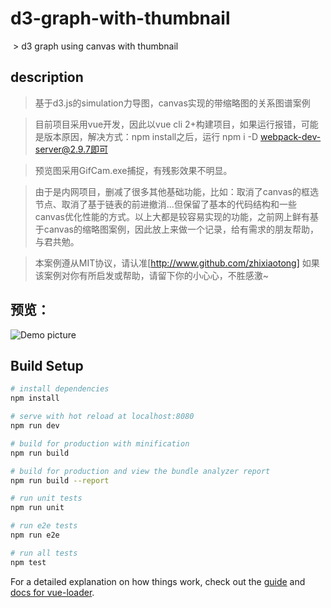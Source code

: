 # d3-graph-with-thumbnail
<img src="https://camo.githubusercontent.com/890acbdcb87868b382af9a4b1fac507b9659d9bf/68747470733a2f2f696d672e736869656c64732e696f2f62616467652f6c6963656e73652d4d49542d626c75652e737667" alt="" data-canonical-src="https://img.shields.io/badge/license-MIT-blue.svg" style="max-width:100%;">
> d3 graph using canvas with thumbnail

## description

> 基于d3.js的simulation力导图，canvas实现的带缩略图的关系图谱案例

> 目前项目采用vue开发，因此以vue cli 2+构建项目，如果运行报错，可能是版本原因，解决方式：npm install之后，运行 npm i -D webpack-dev-server@2.9.7即可

> 预览图采用GifCam.exe捕捉，有残影效果不明显。

> 由于是内网项目，删减了很多其他基础功能，比如：取消了canvas的框选节点、取消了基于链表的前进撤消...但保留了基本的代码结构和一些canvas优化性能的方式。以上大都是较容易实现的功能，之前网上鲜有基于canvas的缩略图案例，因此放上来做一个记录，给有需求的朋友帮助，与君共勉。

> 本案例遵从MIT协议，请认准[http://www.github.com/zhixiaotong]
  如果该案例对你有所启发或帮助，请留下你的小心心，不胜感激~
  
## 预览：
![Demo picture](https://github.com/zhixiaotong/d3-graph-with-thumbnail/blob/master/demo.gif)

## Build Setup

``` bash
# install dependencies
npm install

# serve with hot reload at localhost:8080
npm run dev

# build for production with minification
npm run build

# build for production and view the bundle analyzer report
npm run build --report

# run unit tests
npm run unit

# run e2e tests
npm run e2e

# run all tests
npm test
```

For a detailed explanation on how things work, check out the [guide](http://vuejs-templates.github.io/webpack/) and [docs for vue-loader](http://vuejs.github.io/vue-loader).

